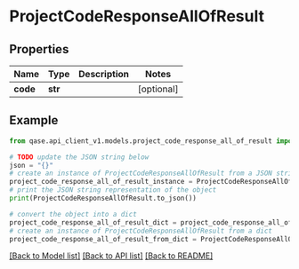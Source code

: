 # ProjectCodeResponseAllOfResult


## Properties

Name | Type | Description | Notes
------------ | ------------- | ------------- | -------------
**code** | **str** |  | [optional] 

## Example

```python
from qase.api_client_v1.models.project_code_response_all_of_result import ProjectCodeResponseAllOfResult

# TODO update the JSON string below
json = "{}"
# create an instance of ProjectCodeResponseAllOfResult from a JSON string
project_code_response_all_of_result_instance = ProjectCodeResponseAllOfResult.from_json(json)
# print the JSON string representation of the object
print(ProjectCodeResponseAllOfResult.to_json())

# convert the object into a dict
project_code_response_all_of_result_dict = project_code_response_all_of_result_instance.to_dict()
# create an instance of ProjectCodeResponseAllOfResult from a dict
project_code_response_all_of_result_from_dict = ProjectCodeResponseAllOfResult.from_dict(project_code_response_all_of_result_dict)
```
[[Back to Model list]](../README.md#documentation-for-models) [[Back to API list]](../README.md#documentation-for-api-endpoints) [[Back to README]](../README.md)


